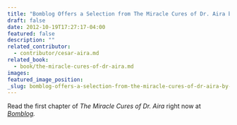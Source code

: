 ```yaml
---
title: "Bomblog Offers a Selection from The Miracle Cures of Dr. Aira by César Aira"
draft: false
date: 2012-10-19T17:27:17-04:00
featured: false
description: ""
related_contributor:
  - contributor/cesar-aira.md
related_book:
  - book/the-miracle-cures-of-dr-aira.md
images:
featured_image_position: 
_slug: bomblog-offers-a-selection-from-the-miracle-cures-of-dr-aira-by-césar-aira
---
```


Read the first chapter of _The Miracle Cures of Dr. Aira_ right now at _[Bomblog](http://bombsite.com/issues/1000/articles/6883)._


